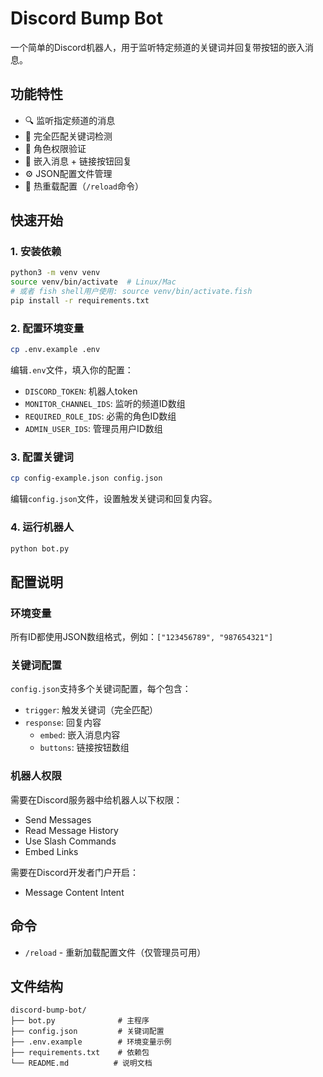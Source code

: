# Discord Bump Bot

一个简单的Discord机器人，用于监听特定频道的关键词并回复带按钮的嵌入消息。

## 功能特性

- 🔍 监听指定频道的消息
- 🎯 完全匹配关键词检测
- 🔐 角色权限验证
- 📱 嵌入消息 + 链接按钮回复
- ⚙️ JSON配置文件管理
- 🔄 热重载配置（`/reload`命令）

## 快速开始

### 1. 安装依赖
```bash
python3 -m venv venv
source venv/bin/activate  # Linux/Mac
# 或者 fish shell用户使用: source venv/bin/activate.fish
pip install -r requirements.txt
```

### 2. 配置环境变量
```bash
cp .env.example .env
```
编辑`.env`文件，填入你的配置：
- `DISCORD_TOKEN`: 机器人token
- `MONITOR_CHANNEL_IDS`: 监听的频道ID数组
- `REQUIRED_ROLE_IDS`: 必需的角色ID数组  
- `ADMIN_USER_IDS`: 管理员用户ID数组

### 3. 配置关键词
```bash
cp config-example.json config.json
```
编辑`config.json`文件，设置触发关键词和回复内容。

### 4. 运行机器人
```bash
python bot.py
```

## 配置说明

### 环境变量
所有ID都使用JSON数组格式，例如：`["123456789", "987654321"]`

### 关键词配置
`config.json`支持多个关键词配置，每个包含：
- `trigger`: 触发关键词（完全匹配）
- `response`: 回复内容
  - `embed`: 嵌入消息内容
  - `buttons`: 链接按钮数组

### 机器人权限
需要在Discord服务器中给机器人以下权限：
- Send Messages
- Read Message History  
- Use Slash Commands
- Embed Links

需要在Discord开发者门户开启：
- Message Content Intent

## 命令

- `/reload` - 重新加载配置文件（仅管理员可用）

## 文件结构

```
discord-bump-bot/
├── bot.py              # 主程序
├── config.json         # 关键词配置
├── .env.example        # 环境变量示例
├── requirements.txt    # 依赖包
└── README.md          # 说明文档
```